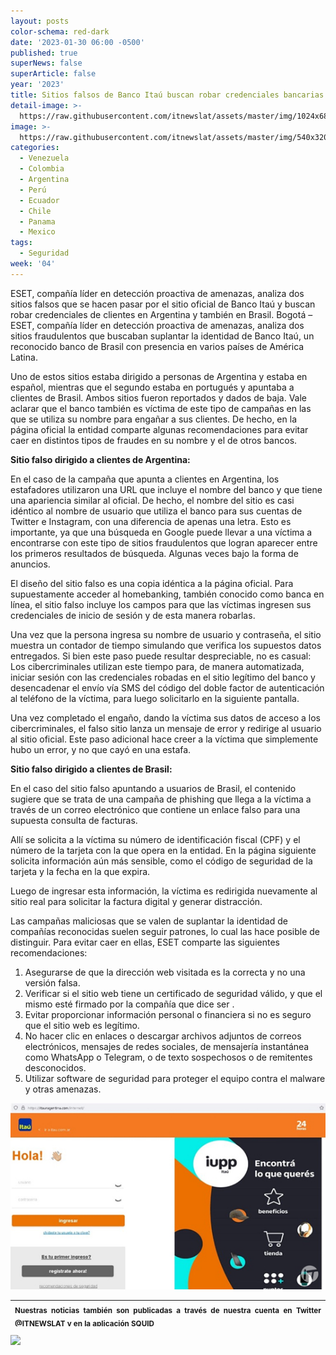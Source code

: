 ```yaml
---
layout: posts
color-schema: red-dark
date: '2023-01-30 06:00 -0500'
published: true
superNews: false
superArticle: false
year: '2023'
title: Sitios falsos de Banco Itaú buscan robar credenciales bancarias
detail-image: >-
  https://raw.githubusercontent.com/itnewslat/assets/master/img/1024x680/falso-ITAU-g.jpg
image: >-
  https://raw.githubusercontent.com/itnewslat/assets/master/img/540x320/falso-ITAU-p.jpg
categories:
  - Venezuela
  - Colombia
  - Argentina
  - Perú
  - Ecuador
  - Chile
  - Panama
  - Mexico
tags:
  - Seguridad
week: '04'
---
```

ESET, compañía líder en detección proactiva de amenazas, analiza dos sitios falsos que se hacen pasar por el sitio oficial de Banco Itaú y buscan robar credenciales de clientes en Argentina y también en Brasil.
Bogotá – ESET, compañía líder en detección proactiva de amenazas, analiza dos sitios fraudulentos que buscaban suplantar la identidad de Banco Itaú, un reconocido banco de Brasil con presencia en varios países de América Latina. 

Uno de estos sitios estaba dirigido a personas de Argentina y estaba en español, mientras que el segundo estaba en portugués y apuntaba a clientes de Brasil. Ambos sitios fueron reportados y dados de baja. Vale aclarar que el banco también es víctima de este tipo de campañas en las que se utiliza su nombre para engañar a sus clientes. De hecho, en la página oficial la entidad comparte algunas recomendaciones para evitar caer en distintos tipos de fraudes en su nombre y el de otros bancos.

**Sitio falso dirigido a clientes de Argentina:**

En el caso de la campaña que apunta a clientes en Argentina, los estafadores utilizaron una URL que incluye el nombre del banco y que tiene una apariencia similar al oficial. De hecho, el nombre del sitio es casi idéntico al nombre de usuario que utiliza el banco para sus cuentas de Twitter e Instagram, con una diferencia de apenas una letra. Esto es importante, ya que una búsqueda en Google puede llevar a una víctima a encontrarse con este tipo de sitios fraudulentos que logran aparecer entre los primeros resultados de búsqueda. Algunas veces bajo la forma de anuncios.

El diseño del sitio falso es una copia idéntica a la página oficial. Para supuestamente acceder al homebanking, también conocido como banca en línea, el sitio falso incluye los campos para que las víctimas ingresen sus credenciales de inicio de sesión y de esta manera robarlas.

Una vez que la persona ingresa su nombre de usuario y contraseña, el sitio muestra un contador de tiempo simulando que verifica los supuestos datos entregados. Si bien este paso puede resultar despreciable, no es casual: Los cibercriminales utilizan este tiempo para, de manera automatizada, iniciar sesión con las credenciales robadas en el sitio legítimo del banco y desencadenar el envío vía SMS del código del doble factor de autenticación al teléfono de la víctima, para luego solicitarlo en la siguiente pantalla.


Una vez completado el engaño, dando la víctima sus datos de acceso a los cibercriminales, el falso sitio lanza un mensaje de error y redirige al usuario al sitio oficial. Este paso adicional hace creer a la víctima que simplemente hubo un error, y no que cayó en una estafa.

**Sitio falso dirigido a clientes de Brasil:**

En el caso del sitio falso apuntando a usuarios de Brasil, el contenido sugiere que se trata de una campaña de phishing que llega a la víctima a través de un correo electrónico que contiene un enlace falso para una supuesta consulta de facturas.

Allí se solicita a la víctima su número de identificación fiscal (CPF) y el número de la tarjeta con la que opera en la entidad. En la página siguiente solicita información aún más sensible, como el código de seguridad de la tarjeta y la fecha en la que expira.

Luego de ingresar esta información, la víctima es redirigida nuevamente al sitio real para solicitar la factura digital y generar distracción.

Las campañas maliciosas que se valen de suplantar la identidad de compañías reconocidas suelen seguir patrones, lo cual las hace posible de distinguir. Para evitar caer en ellas, ESET comparte las siguientes recomendaciones:

1.	Asegurarse de que la dirección web visitada es la correcta y no una versión falsa.
2.	Verificar si el sitio web tiene un certificado de seguridad válido, y que el mismo esté firmado por la compañía que dice ser .
3.	Evitar proporcionar información personal o financiera si no es seguro que el sitio web es legítimo.
4.	No hacer clic en enlaces o descargar archivos adjuntos de correos electrónicos, mensajes de redes sociales, de mensajería instantánea como WhatsApp o Telegram, o de texto sospechosos o de remitentes desconocidos.
5.	Utilizar software de seguridad para proteger el equipo contra el malware y otras amenazas.

![](https://raw.githubusercontent.com/itnewslat/assets/master/img/540x320/falso-ITAU-p.jpg)

<table style="height: 42px;" width="569">
<tbody>
<tr>
<td style="text-align: justify;"><sub><strong>Nuestras noticias también son publicadas a través de nuestra cuenta en Twitter <a href="https://twitter.com/itnewslat?lang=es">@ITNEWSLAT</a> y en la aplicación <a href="https://squidapp.co/en/">SQUID</a></strong></sub></td>
</tr>
</tbody>
</table>

<img src="https://tracker.metricool.com/c3po.jpg?hash=56f88a41e39ab42c063cc51676587a04"/>